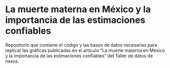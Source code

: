 # La muerte materna en México y la importancia de las estimaciones confiables
Repositorio que contiene el código y las bases de datos necesarias para replicar las gráficas publicadas en el artículo "La muerte materna en México y la importancia de las estimaciones confiables" del Taller de datos de nexos.
